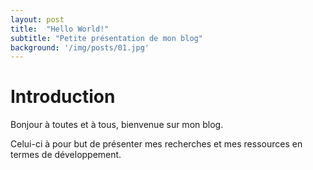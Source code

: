 ```yaml
---
layout: post
title:  "Hello World!"
subtitle: "Petite présentation de mon blog"
background: '/img/posts/01.jpg'
---
```


# Introduction

Bonjour à toutes et à tous, bienvenue sur mon blog. 

Celui-ci à pour but de présenter mes recherches et mes ressources en termes de développement.
